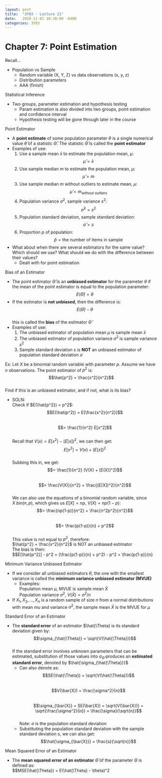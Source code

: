 ```yaml
---
layout: post
title:  "3Y03 - Lecture 21"
date:   2020-11-02 10:30:00 -0400
categories: 3Y03
---
```


Chapter 7: Point Estimation
===

Recall...
- Population vs Sample
    - Random variable (X, Y, Z) vs data observations (x, y, z)
    - Distribution parameters
    - AAA (finish)

Statistical Inference
- Two groups, parameter estimation and hypothesis testing
    - Param estimation is also divided into two groups, point estimation and confidence interval
    - Hypothesis testing will be gone through later in the course

Point Estimator
- A **point estimate** of some population parameter $\theta$ is a single numerical value $\hat{\theta}$ of a statistic $\hat{\Theta}$. The statistic $\hat{\Theta}$ is called the **point estimator**
- Examples of use:
    1. Use a sample mean $\bar{x}$ to estimate the population mean, $\mu$:  
    $$\hat{\mu} = \bar{x}$$
    2. Use sample median *m* to estimate the population mean, $\mu$:  
    $$\hat{\mu} = m$$  
    3. Use sample median *m* without outliers to estimate mean, $\mu$:  
    $$\hat{\mu} = m_{\text{without outliers}}$$
    4. Population variance $\sigma^2$, sample variance $s^2$:  
    $$\hat{\sigma}^2 = s^2$$  
    5. Population standard deviation, sample standard deviation:  
    $$\hat{\sigma} = s$$  
    6. Proportion *p* of population:  
    $$\hat{p} = \text{the number of items in sample}$$
- What about when there are several estimators for the same value? Which should we use? What should we do with the difference between their values?
    - Dealt with for point estimation

Bias of an Estimator
- The point estimator $\hat{\Theta}$ is an **unbiased estimator** for the parameter $\theta$ if the mean of the point estimator is equal to the population parameter:  
$$E(\hat{\Theta}) = \theta$$
- If the estimator is **not unbiased**, then the difference is:  
$$E(\hat{\Theta}) - \theta$$  
this is called the **bias** of the estimator $\hat{\Theta}$
- Examples of use:
    1. The unbiased estimator of population mean $\mu$ is sample mean $\bar{x}$
    2. The unbiased estimator of population variance $\sigma^2$ is sample variance $s^2$
    3. Sample standard deviation $s$ is **NOT** an unbiased estimator of population standard deviation $\sigma$

Ex: Let *X* be a binomial random variable with parameter *p*. Assume we have *n* observations. The point estimator of $p^2$ is:  
$$\hat{p^2} = \frac{x^2}{n^2}$$  
Find if this is an unbiased estimator, and if not, what is its bias?
- SOLN:  
Check if $E(\hat{p^2}) = p^2$:  
$$E(\hat(p^2)) = E[\frac{x^2}{n^2}]$$  
$$= \frac{1}{n^2} E[x^2]$$  
Recall that $V(x) = E[x^2] - (E[x])^2$, we can then get:  
$$E[x^2] = V(x) + (E[x])^2$$  
Subbing this in, we get:  
$$= \frac{1}{n^2} (V(X) + [E(X)]^2)$$  
$$= \frac{V(X)}{n^2} + \frac{(E[X])^2}{n^2}$$  
We can also use the equations of a binomial random variable, since $X ~ bin(n,p)$, which gives us $E[X] = np$, $V(X) = np(1-p)$:  
$$= \frac{np(1-p)}{n^2} + \frac{n^2p^2}{n^2}$$  
$$= \frac{p(1-p)}{n} + p^2$$  
This value is not equal to $p^2$, therefore:  
$\hat{p^2} = \frac{x^2}{n^2}$ is NOT an unbiased estimator  
The bias is then:  
$$E[\hat{p^2}] - p^2 = (\frac{p(1-p)}{n} + p^2) - p^2 = \frac{p(1-p)}{n}

Minimum Variance Unbiased Estimator
- If we consider all unbiased estimators $\theta$, the one with the smallest variance is called the **minimum variance unbiased estimator (MVUE)**
    - Examples:  
    Population mean $\mu$, MVUE is sample mean $\bar{X}$  
    Population variance $\sigma^2$, $V(\bar{X}) = \sigma^2/n$
- If $X_1, X_2, ..., X_n$ is a random sample of size *n* from a normal distributions with mean $mu$ and variance $\sigma^2$, the sample mean $\bar{X}$ is the MVUE for $\mu$

Standard Error of an Estimator
- The **standard error** of an estimator $\hat{\Theta} is its standard deviation given by:  
$$\sigma_{\hat{\Theta}} = \sqrt{V(\hat{\Theta})}$$  
If the standard error involves unknown parameters that can be estimated, substitution of those values into $\sigma_{\hat{\Theta}}$ produces an **estimated standard error**, denoted by $\hat{\sigma_{\hat{\Theta}}}$
    - Can also denote as:  
    $$SE(\hat{\Theta}) = \sqrt{V(\hat{\Theta})}$$  
    $$V(\bar{X}) = \frac{\sigma^2}{n}$$  
    $$\sigma_{\bar{X}} = SE(\bar{X}) = \sqrt{V(\bar{X})} = \sqrt{\frac{\sigma^2}{n}} = \frac{\sigma}{\sqrt{n}}$$  
    Note: $\sigma$ is the population standard deviation
    - Substituting the population standard deviation with the sample standard deviation $s$, we can also get:  
    $$\hat{\sigma_{\bar{X}}} = \frac{s}{\sqrt{n}}$$

Mean Squared Error of an Estimator
- The **mean squared error of an estimator** $\hat{\Theta}$ of the parameter $\Theta$ is defined as:  
$$MSE(\hat{\Theta}) = E(\hat{\Theta} - \theta)^2
